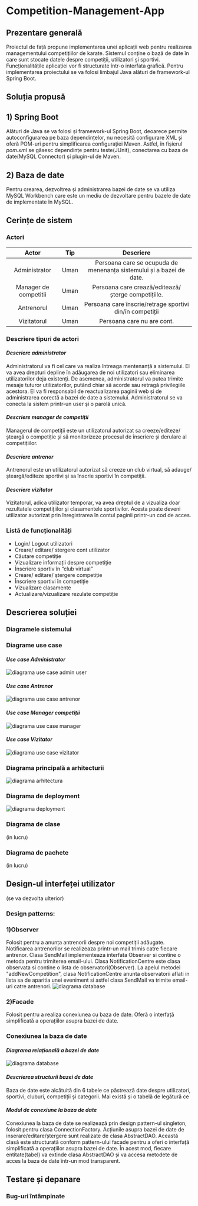 # Competition-Management-App

## **Prezentare generală**
Proiectul de față propune implementarea unei aplicații web pentru realizarea managementului competițiilor de karate. Sistemul conține o bază de date în care sunt stocate datele despre competiții, utilizatori și sportivi. Funcționalitățile aplicației vor fi structurate într-o interfata grafică. Pentru implementarea proiectului se va folosi limbajul Java alături de framework-ul Spring Boot.
## **Soluția propusă**
## 1) Spring Boot
Alături de Java se va folosi și framework-ul Spring Boot, deoarece permite autoconfigurarea pe baza dependințelor, nu necesită configurare XML și oferă POM-uri pentru simplificarea configurației Maven. Astfel, în fișierul *pom.xml* se găsesc dependințe pentru teste(JUnit), conectarea cu baza de date(MySQL Connector) și plugin-ul de Maven.
## 2) Baza de date
Pentru crearea, dezvoltrea și administrarea bazei de date se va utiliza MySQL Workbench care este un mediu de dezvoltare pentru bazele de date de implementate în MySQL.
## Cerințe de sistem
### Actori
| Actor         | Tip       | Descriere         |
|:-------------:|:---------:|:-----------------:|
| Administrator         | Uman      | Persoana care se ocupuda de menenanța sistemului și a bazei de date. |
| Manager de competitii     | Uman      |Persoana care crează/editează/șterge competițiile. |
| Antrenorul      | Uman      | Persoana care înscrie/retrage sportivi din/în competiții |
|Vizitatorul   | Uman      | Persoana care nu are cont. |
### Descriere tipuri de actori
#### *Descriere administrator*
Administratorul va fi cel care va realiza întreaga mentenanță a sistemului. El va avea drepturi depline în adăugarea de noi utilizatori sau eliminarea utilizatorilor deja existenți. De asemenea, administratorul va putea trimite mesaje tuturor utilizatorilor, putând chiar să acorde sau retragă privilegiile acestora. El va fi responsabil de reactualizarea paginii web și de administrarea corectă a bazei de date a sistemului. Administratorul se va conecta la sistem printr-un user și o parolă unică. 
#### *Descriere manager de competiții*
Managerul de competiții este un utilizatorul autorizat sa creeze/editeze/șteargă o competiție și să monitorizeze procesul de înscriere și derulare al competițiilor.
#### *Descriere antrenor*
Antrenorul este un utilizatorul autorizat să creeze un club virtual, să adauge/șteargă/editeze sportivi și sa înscrie sportivi în competiții.
#### *Descriere vizitator*
Vizitatorul, adica utilizator temporar,  va avea dreptul de a vizualiza doar rezultatele competițiilor și clasamentele sportivilor. Acesta poate deveni utilizator autorizat prin înregistrarea în contul paginii printr-un cod de acces.
### Listă de funcționalități
-	Login/ Logout utilizatori
-	Creare/ editare/ stergere cont utilizator
-	Căutare competiție
-	Vizualizare informații despre competiție
-	Înscriere sportiv în “club virtual”
-	Creare/ editare/ ștergere competiție
-	Înscriere sportivi în competiție
-	Vizualizare clasamente
-	Actualizare/vizualizare rezulate competiție
## **Descrierea soluției**
### Diagramele sistemului
### Diagrame use case
#### *Use case Administrator*
![diagrama use case admin user](diagram/administrator.png)
#### *Use case Antrenor*
![diagrama use case antrenor](diagram/antrenor.JPG)
#### *Use case Manager competiții*
![diagrama use case manager](diagram/manager.JPG)
#### *Use case Vizitator*
![diagrama use case vizitator](diagram/vizitator.png)
### **Diagrama principală a arhitecturii**
![diagrama arhitectura](diagram/diag_principala.png)
### **Diagrama de deployment**
![diagrama deployment](diagram/deployment.JPG)
### **Diagrama de clase**
(in lucru)
### **Diagrama de pachete**
(in lucru)
## Design-ul interfeței utilizator
(se va dezvolta ulterior)
### Design patterns: 
### 1)Observer
Folosit pentru a anunța antrenorii despre noi competiții adăugate. Notificarea antrenorilor se realizeaza printr-un mail trimis catre fiecare antrenor.
Clasa SendMail implementeaza interfata Observer si contine o metoda pentru trimiterea email-ului. Clasa NotificationCentre este clasa observata  si contine o lista de observatori(Observer). La apelul metodei "addNewCompetition", clasa NotificationCentre anunta observatorii aflati in lista sa de aparitia unei eveniment si astfel clasa SendMail va trimite email-uri catre antrenori.
![diagrama database](diagram/observer.JPG)
### 2)Facade
Folosit pentru a realiza conexiunea cu baza de date. Oferă o interfață simplificată a operațiilor asupra bazei de date.
### Conexiunea la baza de date
#### *Diagrama relațională a bazei de date*
![diagrama database](diagram/database.JPG)
#### *Descrierea structurii bazei de date*
Baza de date este alcătuită din 6 tabele ce păstrează date despre utilizatori, sportivi, cluburi, competiții și categorii. Mai există și o tabelă de legătură ce 
#### *Modul de conexiune la baza de date*
Conexiunea la baza de date se realizează prin design pattern-ul singleton, folosit pentru clasa ConnectionFactory. Acțiunile asupra bazei de date de inserare/editare/ștergere sunt realizate de clasa AbstractDAO. Această clasă este structurată conform pattern-ului facade pentru a oferi o interfață simplificată a operațiilor asupra bazei de date. În acest mod, fiecare entitate(tabel) va extinde clasa AbstractDAO și va accesa metodete de acces la baza de date într-un mod transparent.
## Testare și depanare
### Bug-uri întâmpinate
